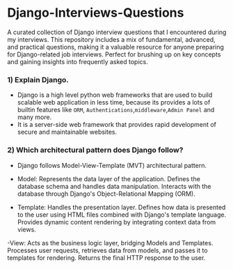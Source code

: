  # Django-Interviews-Questions
A curated collection of Django interview questions that I encountered during my interviews. This repository includes a mix of fundamental, advanced, and practical questions, making it a valuable resource for anyone preparing for Django-related job interviews. Perfect for brushing up on key concepts and gaining insights into frequently asked topics.

### 1) Explain Django.
- Django is a high level python web frameworks that are used to build scalable web application in less time, because its provides a lots of builtin features like `ORM`, `Authentications`,`middleware`,`Admin Panel` and many more.
- It is a server-side web framework that provides rapid development of secure and maintainable websites.

### 2) Which architectural pattern does Django follow?
- Django follows Model-View-Template (MVT) architectural pattern.
- Model:
Represents the data layer of the application.
Defines the database schema and handles data manipulation.
Interacts with the database through Django's Object-Relational Mapping (ORM).

- Template:
Handles the presentation layer.
Defines how data is presented to the user using HTML files combined with Django's template language.
Provides dynamic content rendering by integrating context data from views.

-View:
Acts as the business logic layer, bridging Models and Templates.
Processes user requests, retrieves data from models, and passes it to templates for rendering.
Returns the final HTTP response to the user.


